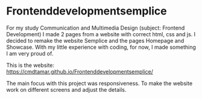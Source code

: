 # Frontenddevelopmentsemplice
For my study Communication and Multimedia Design (subject: Frontend Development) I made 2 pages from a website with correct html, css and js. I decided to remake the website Semplice and the pages Homepage and Showcase. With my little experience with coding, for now, I made something I am very proud of.

This is the website:
https://cmdtamar.github.io/Frontenddevelopmentsemplice/

The main focus with this project was responsiveness. To make the website work on different screens and adjust the details. 
